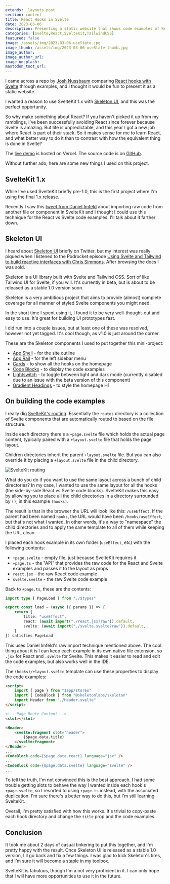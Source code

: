 ```yaml
---
extends: _layouts.post
section: content
title: React Hooks in Svelte
date: 2023-03-06
description: Presenting a static website that shows code examples of React hooks vs Svelte
categories: [Svelte,React,SvelteKit,TailwindCSS]
featured: false
image: /assets/img/2023-03-06-useState.jpg
image_thumb: /assets/img/2023-03-06-useState-thumb.jpg
image_author:
image_author_url:
image_unsplash:
mastodon_toot_url: 
---
```


I came across a repo by [Josh Nussbaum](https://twitter.com/joshnuss) comparing [React hooks with Svelte](https://github.com/joshnuss/react-hooks-in-svelte) through examples, and I thought it would be fun to present it as a static website.

I wanted a reason to use SvelteKit 1.x with [Skeleton UI](https://www.skeleton.dev/), and this was the perfect opportunity.

So why make something about React? If you haven't picked it up from my ramblings, I've been successfully avoiding React since forever because Svelte is amazing. But life is unpredictable, and this year I got a new job where React is part of their stack. So it makes sense for me to learn React, and what better way to do it than to contrast with how the equivalent thing is done in Svelte?

The [live demo](https://react-hooks-in-svelte.vercel.app) is hosted on Vercel. The source code is on [GitHub](https://github.com/breadthe/react-hooks-in-svelte).

Without further ado, here are some new things I used on this project.

## SvelteKit 1.x

While I've used SvelteKit briefly pre-1.0, this is the first project where I'm using the final 1.x release.

Recently I saw this [tweet from Daniel Imfeld](https://twitter.com/dimfeld/status/1627840639789588480?t=l2U0lSt-eyUKsDvDn2HaAQ) about importing raw code from another file or component in SvelteKit and I thought I could use this technique for the React vs Svelte code examples. I'll talk about it farther down.

## Skeleton UI

I heard about [Skeleton UI](https://www.skeleton.dev/) briefly on Twitter, but my interest was really piqued when I listened to the Podrocket episode [Using Svelte and Tailwind to build reactive interfaces with Chris Simmons](https://podrocket.logrocket.com/skeleton). After browsing the docs I was sold.

Skeleton is a UI library built with Svelte and Tailwind CSS. Sort of like Tailwind UI for Svelte, if you will. It's currently in beta, but is about to be released as a stable 1.0 version soon.

Skeleton is a very ambitious project that aims to provide (almost) complete coverage for all manner of styled Svelte components you might need.

In the short time I spent using it, I found it to be very well-thought-out and easy to use. It's great for building UI prototypes fast.

I did run into a couple issues, but at least one of these was resolved, however not yet tagged. It's cool though, as v1.0 is just around the corner.

These are the Skeleton components I used to put together this mini-project:

* [App Shell](https://www.skeleton.dev/components/app-shell) - for the site outline
* [App Rail](https://www.skeleton.dev/components/app-rail) - for the left sidebar menu
* [Cards](https://www.skeleton.dev/elements/cards) - to show all the hooks on the homepage
* [Code Blocks](https://www.skeleton.dev/utilities/codeblocks) - to display the code examples
* [Lightswitch](https://www.skeleton.dev/utilities/lightswitches) - to toggle between light and dark mode (currently disabled due to an issue with the beta version of this component)
* [Gradient Headings](https://www.skeleton.dev/elements/gradient-headings) - to style the homepage H1

## On building the code examples

I really dig [SvelteKit's routing](https://kit.svelte.dev/docs/routing). Essentially the `routes` directory is a collection of Svelte components that are automatically routed to based on the file structure.

Inside each directory there's a `+page.svelte` file which holds the actual page content, typically paired with a `+layout.svelte` file that holds the page layout.

Children directories inherit the parent `+layout.svelte` file. But you can also override it by placing a `+layout.svelte` file in the child directory.

![SvelteKit routing](/assets/img/2023-03-06-sveltekit-routing.png)

What do you do if you want to use the same layout across a bunch of child directories? In my case, I wanted to use the same layout for all the hooks (the side-by-side React vs Svelte code blocks). SvelteKit makes this easy by allowing you to place all the child directories in a directory surrounded by `()`, in this example `(hooks)`.

The result is that in the browser the URL will look like this: `/useEffect`. If the parent had been named `hooks`, the URL would have been `/hooks/useEffect`, but that's not what I wanted. In other words, it's a way to "namespace" the child directories and to apply the same template to all of them while keeping the URL clean.

I placed each hook example in its own folder (`useEffect`, etc) with the following contents:

* `+page.svelte` - empty file, just because SvelteKit requires it 
* `+page.ts` - the "API" that provides the raw code for the React and Svelte examples and passes it to the layout as props
* `react.jsx` - the raw React code example
* `svelte.svelte` - the raw Svelte code example

Back to `+page.ts`, these are the contents:

```ts
import type { PageLoad } from "./$types"

export const load = (async ({ params }) => {
    return {
        title: "useEffect",
        react: (await import("./react.jsx?raw")).default,
        svelte: (await import("./svelte.svelte?raw")).default,
    }
}) satisfies PageLoad
```

This uses Daniel Imfeld's raw import technique mentioned above. The cool thing about it is I can keep each example in its own native file extension, so `.jsx` for React and `.svelte` for Svelte. This makes it easier to read and edit the code examples, but also works well in the IDE. 

The `(hooks)/+layout.svelte` template can use these properties to display the code examples:

```html
<script>
	import { page } from "$app/stores"
	import { CodeBlock } from "@skeletonlabs/skeleton"
    import Header from "./Header.svelte"
</script>

<!-- Page Route Content -->
<slot></slot>

<Header>
    <svelte:fragment slot="header">
        {$page.data.title}
    </svelte:fragment>
</Header>
...
<CodeBlock code={$page.data.react} language="jsx" />
...
<CodeBlock code={$page.data.svelte} language="svelte" />
...
```

To tell the truth, I'm not convinced this is the best approach. I had some trouble getting slots to behave the way I wanted inside each hook's `+page.svelte`, so I resorted to using `+page.ts` instead, with the associated duplication. I'm sure there's a better way to do this, but I'm still learning SvelteKit.

Overall, I'm pretty satisfied with how this works. It's trivial to copy-paste each hook directory and change the `title` prop and the code examples.

## Conclusion

It took me about 2 days of casual tinkering to put this together, and I'm pretty happy with the result. Once Skeleton UI is released as a stable 1.0 version, I'll go back and fix a few things. I was glad to kick Skeleton's tires, and I'm sure it will become a staple in my toolbox.

SvelteKit is fabulous, though I'm a not very proficient in it. I can only hope that I will have more opportunities to use it in the future.